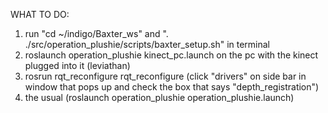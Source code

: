 WHAT TO DO:
1. run "cd ~/indigo/Baxter_ws" and ". ./src/operation_plushie/scripts/baxter_setup.sh" in terminal
2. roslaunch operation_plushie kinect_pc.launch on the pc with the kinect plugged into it (leviathan)
3. rosrun rqt_reconfigure rqt_reconfigure (click "drivers" on side bar in window that pops up and check the box that says "depth_registration")
4. the usual (roslaunch operation_plushie operation_plushie.launch)

